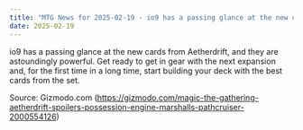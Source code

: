 ```yaml
---
title: "MTG News for 2025-02-19 - io9 has a passing glance at the new cards from Aet..."
date: 2025-02-19
---
```


io9 has a passing glance at the new cards from Aetherdrift, and they are astoundingly powerful. Get ready to get in gear with the next expansion and, for the first time in a long time, start building your deck with the best cards from the set.

Source: Gizmodo.com (https://gizmodo.com/magic-the-gathering-aetherdrift-spoilers-possession-engine-marshalls-pathcruiser-2000554126)
